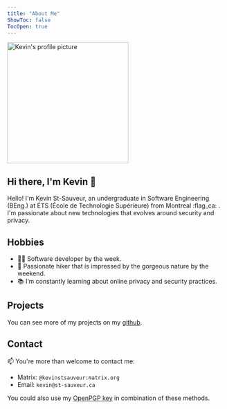 ```yaml
---
title: "About Me"
ShowToc: false
TocOpen: true
---
```


<img loading="lazy" src="/img/profile.webp" alt="Kevin's profile picture" style="width:20em; height:20em;">

## Hi there, I'm Kevin 👋

Hello! I'm Kevin St-Sauveur, an undergraduate in Software Engineering (BEng.) at ÉTS (École de Technologie Supérieure) from Montreal :flag_ca: . I'm passionate about new technologies that evolves around security and privacy.

## Hobbies

- 🧑‍💻 Software developer by the week.
- 🌳 Passionate hiker that is impressed by the gorgeous nature by the weekend.
- 📚 I’m constantly learning about online privacy and security practices.

## Projects

You can see more of my projects on my [github](https://github.com/kevinstsauveur/).

## Contact

📫 You're more than welcome to contact me:
  -  Matrix: ``@kevinstsauveur:matrix.org``
  -  Email: ``kevin@st-sauveur.ca``

You could also use my [OpenPGP key](https://github.com/kevinstsauveur/pgp-public-key) in combination of these methods.